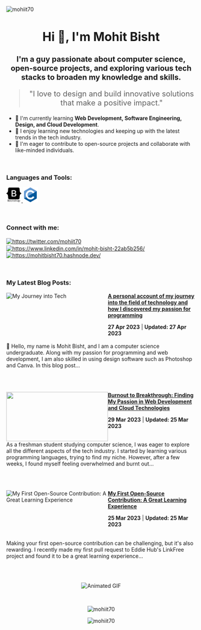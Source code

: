 <p align="left">
  <img src="https://komarev.com/ghpvc/?username=mohiit70&label=Profile%20views&color=0e75b6&style=flat" alt="mohiit70" />
</p>

<h1 align="center" style="font-size: 32px; border-bottom: none;">Hi 👋, I'm Mohit Bisht</h1>
<h3 align="center" style="font-size: 20px;">I'm a guy passionate about computer science, open-source projects, and exploring various tech stacks to broaden my knowledge and skills.</h3>

<blockquote align="center" style="font-size: 20px;">"I love to design and build innovative solutions that make a positive impact."</blockquote>

- 🌱 I'm currently learning **Web Development, Software Engineering, Design, and Cloud Development**.
- 📝 I enjoy learning new technologies and keeping up with the latest trends in the tech industry.
- 🚀 I'm eager to contribute to open-source projects and collaborate with like-minded individuals.

<br>

<h3 align="left">Languages and Tools:</h3>
<p align="left">
  <a href="https://getbootstrap.com" target="_blank" rel="noreferrer">
    <img src="https://raw.githubusercontent.com/devicons/devicon/master/icons/bootstrap/bootstrap-plain-wordmark.svg" alt="bootstrap" width="40" height="40"/>
  </a>
  <a href="https://www.cprogramming.com/" target="_blank" rel="noreferrer">
    <img src="https://raw.githubusercontent.com/devicons/devicon/master/icons/c/c-original.svg" alt="c" width="40" height="40"/>
  </a>
  <!-- Remaining icons... -->
</p>

<br>

<h3 align="left">Connect with me:</h3>
<p align="left">
  <a href="https://twitter.com/mohiit70" target="_blank">
    <img align="center" src="https://raw.githubusercontent.com/rahuldkjain/github-profile-readme-generator/master/src/images/icons/Social/twitter.svg" alt="https://twitter.com/mohiit70" height="30" width="40" />
  </a>
  <a href="https://www.linkedin.com/in/mohit-bisht-22ab5b256/" target="_blank">
    <img align="center" src="https://raw.githubusercontent.com/rahuldkjain/github-profile-readme-generator/master/src/images/icons/Social/linked-in-alt.svg" alt="https://www.linkedin.com/in/mohit-bisht-22ab5b256/" height="30" width="40" />
  </a>
  <a href="https://mohitbisht70.hashnode.dev/" target="_blank">
    <img align="center" src="https://raw.githubusercontent.com/rahuldkjain/github-profile-readme-generator/master/src/images/icons/Social/hashnode.svg" alt="https://mohitbisht70.hashnode.dev/" height="30" width="40" />
  </a>
</p>

<br>

<h3 align="left">My Latest Blog Posts:</h3>

<!-- Blog 1 -->
<p>
  <a href="https://mohitbisht70.hashnode.dev/my-journey-into-tech" target="_blank">
    <img align="left" src="https://cdn.hashnode.com/res/hashnode/image/upload/v1682568132090/5281b903-e159-4d89-96f0-df7692aad988.png?w=1600&h=840&fit=crop&crop=entropy&auto=compress,format&format=webp" alt="My Journey into Tech" width="270" height="131.5">
  </a>
  <a href="https://mohitbisht70.hashnode.dev/my-journey-into-tech" target="_blank">
    <strong>A personal account of my journey into the field of technology and how I discovered my passion for programming</strong>
  </a>
  <div><strong>27 Apr 2023</strong> | <strong>Updated: 27 Apr 2023</strong></div>
  <br style="clear:both;" />
  👋 Hello, my name is Mohit Bisht, and I am a computer science undergraduate. Along with my passion for programming and web development, I am also skilled in using design software such as Photoshop and Canva. In this blog post...
</p>

<!-- Add spacing between blogs -->
<br style="clear:both;" />
<br>

<!-- Blog 2 -->
<p>
  <a href="https://mohitbisht70.hashnode.dev/burnout-to-breakthrough-finding-my-passion-in-web-development-and-cloud-technologies" target="_blank">
    <img align="left" src="https://cdn.hashnode.com/res/hashnode/image/upload/v1679827660127/4fbfddf3-fa65-4b64-9a7a-d6b01d26487a.png?w=1600&h=840&fit=crop&crop=entropy&auto=compress,format&format=webp" width="270" height="131.5">
  </a>
  <a href="https://mohitbisht70.hashnode.dev/burnout-to-breakthrough-finding-my-passion-in-web-development-and-cloud-technologies" target="_blank">
    <strong>Burnout to Breakthrough: Finding My Passion in Web Development and Cloud Technologies</strong>
  </a>
  <div><strong>29 Mar 2023</strong> | <strong>Updated: 25 Mar 2023</strong></div>
  <br style="clear:both;" />
  As a freshman student studying computer science, I was eager to explore all the different aspects of the tech industry. I started by learning various programming languages, trying to find my niche. However, after a few weeks, I found myself feeling overwhelmed and burnt out...
</p>

<!-- Add spacing between blogs -->
<br style="clear:both;" />
<br>

<!-- Blog 3 -->
<p>
  <a href="https://mohitbisht70.hashnode.dev/my-first-open-source-contribution-a-great-learning-experience" target="_blank">
    <img align="left" src="https://cdn.hashnode.com/res/hashnode/image/upload/v1679750943498/273e52d2-5cf9-4a0f-8300-aed96052d9d5.png?w=1600&h=840&fit=crop&crop=entropy&auto=compress,format&format=webp" alt="My First Open-Source Contribution: A Great Learning Experience" width="270" height="131.5">
  </a>
  <a href="https://mohitbisht70.hashnode.dev/my-first-open-source-contribution-a-great-learning-experience" target="_blank">
    <strong>My First Open-Source Contribution: A Great Learning Experience</strong>
  </a>
  <div><strong>25 Mar 2023</strong> | <strong>Updated: 25 Mar 2023</strong></div>
  <br style="clear:both;" />
  Making your first open-source contribution can be challenging, but it's also rewarding. I recently made my first pull request to Eddie Hub's LinkFree project and found it to be a great learning experience...
</p>

<br style="clear:both;" />

<br>

<p align="center">
  <img src="https://media.giphy.com/media/jTNG3RF6EwbkpD4LZx/giphy.gif" alt="Animated GIF">
</p>

<br>

<p align="center">
  <img src="https://github-readme-stats.vercel.app/api?username=mohiit70&show_icons=true&locale=en&theme=dark" alt="mohiit70" />
</p>

<p align="center">
  <img src="https://github-readme-streak-stats.herokuapp.com/?user=mohiit70&theme=dark" alt="mohiit70" />
</p>
